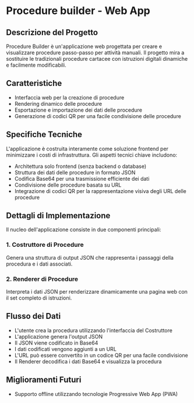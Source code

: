 # Procedure builder - Web App

## Descrizione del Progetto

Procedure Builder è un'applicazione web progettata per creare e visualizzare procedure passo-passo per attività manuali. Il progetto mira a sostituire le tradizionali procedure cartacee con istruzioni digitali dinamiche e facilmente modificabili.

## Caratteristiche

- Interfaccia web per la creazione di procedure
- Rendering dinamico delle procedure
- Esportazione e importazione dei dati delle procedure
- Generazione di codici QR per una facile condivisione delle procedure

## Specifiche Tecniche

L'applicazione è costruita interamente come soluzione frontend per minimizzare i costi di infrastruttura. Gli aspetti tecnici chiave includono:

- Architettura solo frontend (senza backend o database)
- Struttura dei dati delle procedure in formato JSON
- Codifica Base64 per una trasmissione efficiente dei dati
- Condivisione delle procedure basata su URL
- Integrazione di codici QR per la rappresentazione visiva degli URL delle procedure

## Dettagli di Implementazione

Il nucleo dell'applicazione consiste in due componenti principali:

### 1. Costruttore di Procedure

Genera una struttura di output JSON che rappresenta i passaggi della procedura e i dati associati.

### 2. Renderer di Procedure

Interpreta i dati JSON per renderizzare dinamicamente una pagina web con il set completo di istruzioni.

## Flusso dei Dati

- L'utente crea la procedura utilizzando l'interfaccia del Costruttore
- L'applicazione genera l'output JSON
- Il JSON viene codificato in Base64
- I dati codificati vengono aggiunti a un URL
- L'URL può essere convertito in un codice QR per una facile condivisione
- Il Renderer decodifica i dati Base64 e visualizza la procedura

## Miglioramenti Futuri

- Supporto offline utilizzando tecnologie Progressive Web App (PWA)